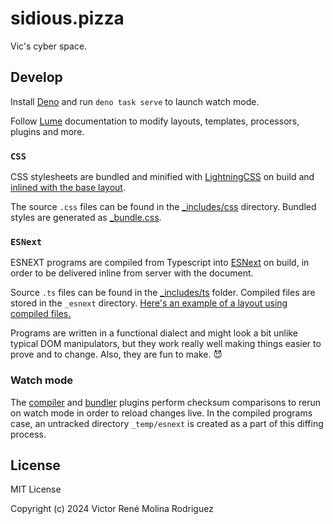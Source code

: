 # sidious.pizza

Vic's cyber space.

## Develop

Install [Deno](https://deno.com/) and run `deno task serve` to launch watch mode.

Follow [Lume](https://lume.land/docs/overview/about-lume/) documentation to modify layouts, templates, processors, plugins and more.

### `CSS`

CSS stylesheets are bundled and minified with [LightningCSS](https://lightningcss.dev/) on build and [inlined with the base layout](_includes/layouts/base.vto).

The source `.css` files can be found in the [\_includes/css](_includes/css) directory. Bundled styles are generated as [\_bundle.css](_bundle.css#L20).

### `ESNext`

ESNEXT programs are compiled from Typescript into [ESNext](https://developer.mozilla.org/en-US/docs/Web/JavaScript/JavaScript_technologies_overview#standardization_process) on build, in order to be delivered inline from server with the document.

Source `.ts` files can be found in the [\_includes/ts](_includes/ts) folder. Compiled files are stored in the `_esnext` directory. [Here's an example of a layout using compiled files.](_includes/layouts/swims.vto#L5)

Programs are written in a functional dialect and might look a bit unlike typical DOM manipulators, but they work really well making things easier to prove and to change. Also, they are fun to make. 😈

### Watch mode

The [compiler](plugins/compilePrograms.ts) and [bundler](plugins/bundleStyles.ts) plugins perform checksum comparisons to rerun on watch mode in order to reload changes live. In the compiled programs case, an untracked directory `_temp/esnext` is created as a part of this diffing process.

</details>

## License

MIT License

Copyright (c) 2024 Victor René Molina Rodriguez
